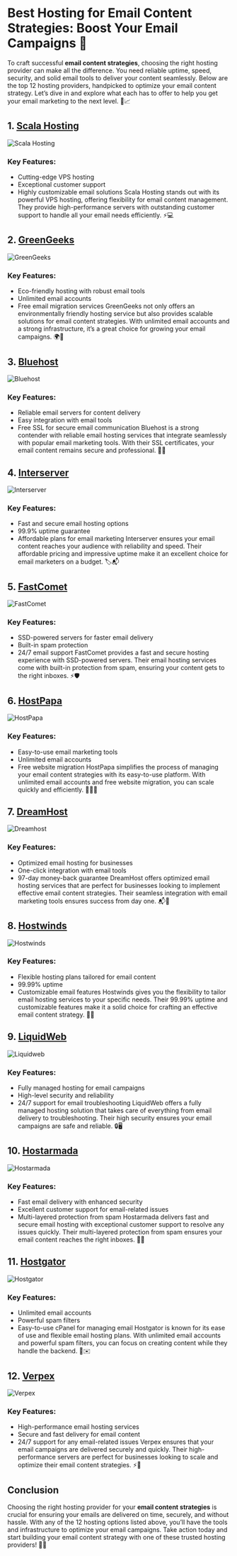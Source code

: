 # Best Hosting for Email Content Strategies: Boost Your Email Campaigns 🚀

To craft successful **email content strategies**, choosing the right hosting provider can make all the difference. You need reliable uptime, speed, security, and solid email tools to deliver your content seamlessly. Below are the top 12 hosting providers, handpicked to optimize your email content strategy. Let’s dive in and explore what each has to offer to help you get your email marketing to the next level. 📧📈

## 1. [Scala Hosting](https://snipitx.com/scala-jy)
![Scala Hosting](https://i.imgur.com/uJ5JIK3.png "Scala Web Hosting")
### Key Features:
- Cutting-edge VPS hosting
- Exceptional customer support
- Highly customizable email solutions
Scala Hosting stands out with its powerful VPS hosting, offering flexibility for email content management. They provide high-performance servers with outstanding customer support to handle all your email needs efficiently. ⚡💻

## 2. [GreenGeeks](https://snipitx.com/greengeeks-jy)
![GreenGeeks](https://i.imgur.com/eEwuntu.jpg "GreenGeeks Hosting")
### Key Features:
- Eco-friendly hosting with robust email tools
- Unlimited email accounts
- Free email migration services
GreenGeeks not only offers an environmentally friendly hosting service but also provides scalable solutions for email content strategies. With unlimited email accounts and a strong infrastructure, it’s a great choice for growing your email campaigns. 🌍📩

## 3. [Bluehost](https://snipitx.com/bluehost-jy)
![Bluehost](https://i.imgur.com/PasFF9E.jpeg "Bluehost Hosting")
### Key Features:
- Reliable email servers for content delivery
- Easy integration with email tools
- Free SSL for secure email communication
Bluehost is a strong contender with reliable email hosting services that integrate seamlessly with popular email marketing tools. With their SSL certificates, your email content remains secure and professional. 🔐📧

## 4. [Interserver](https://snipitx.com/interserver-jy)
![Interserver](https://i.imgur.com/OM5dOEW.jpeg "Interserver Hosting")
### Key Features:
- Fast and secure email hosting options
- 99.9% uptime guarantee
- Affordable plans for email marketing
Interserver ensures your email content reaches your audience with reliability and speed. Their affordable pricing and impressive uptime make it an excellent choice for email marketers on a budget. 🏷️📬

## 5. [FastComet](https://snipitx.com/fastcomet-jy)
![FastComet](https://i.imgur.com/7qgXuWp.png "FastComet Hosting")
### Key Features:
- SSD-powered servers for faster email delivery
- Built-in spam protection
- 24/7 email support
FastComet provides a fast and secure hosting experience with SSD-powered servers. Their email hosting services come with built-in protection from spam, ensuring your content gets to the right inboxes. ⚡🛡️

## 6. [HostPapa](https://snipitx.com/hostpapa-jy)
![HostPapa](https://i.imgur.com/ouDTkvl.jpeg "HostPapa Hosting")
### Key Features:
- Easy-to-use email marketing tools
- Unlimited email accounts
- Free website migration
HostPapa simplifies the process of managing your email content strategies with its easy-to-use platform. With unlimited email accounts and free website migration, you can scale quickly and efficiently. 🏃‍♂️📧

## 7. [DreamHost](https://snipitx.com/dreamhost-jy)
![Dreamhost](https://i.imgur.com/rXIg8ip.jpeg "Dreamhost Hosting")
### Key Features:
- Optimized email hosting for businesses
- One-click integration with email tools
- 97-day money-back guarantee
DreamHost offers optimized email hosting services that are perfect for businesses looking to implement effective email content strategies. Their seamless integration with email marketing tools ensures success from day one. 📬🔧

## 8. [Hostwinds](https://snipitx.com/hostwinds-jy)
![Hostwinds](https://i.imgur.com/53aSNXx.jpeg "Hostwinds Hosting")
### Key Features:
- Flexible hosting plans tailored for email content
- 99.99% uptime
- Customizable email features
Hostwinds gives you the flexibility to tailor email hosting services to your specific needs. Their 99.99% uptime and customizable features make it a solid choice for crafting an effective email content strategy. 🔧💬

## 9. [LiquidWeb](https://snipitx.com/liquidweb-jy)
![Liquidweb](https://i.imgur.com/4IvT9SC.jpeg "Liquidweb Hosting")
### Key Features:
- Fully managed hosting for email campaigns
- High-level security and reliability
- 24/7 support for email troubleshooting
LiquidWeb offers a fully managed hosting solution that takes care of everything from email delivery to troubleshooting. Their high security ensures your email campaigns are safe and reliable. 🔒🖥️

## 10. [Hostarmada](https://snipitx.com/hostarmada-jy)
![Hostarmada](https://i.imgur.com/KFbdf3o.jpeg "Hostarmada Hosting")
### Key Features:
- Fast email delivery with enhanced security
- Excellent customer support for email-related issues
- Multi-layered protection from spam
Hostarmada delivers fast and secure email hosting with exceptional customer support to resolve any issues quickly. Their multi-layered protection from spam ensures your email content reaches the right inboxes. 🚀🔐

## 11. [Hostgator](https://snipitx.com/hostgator-jy)
![Hostgator](https://i.imgur.com/BcVkH57.jpeg "Hostgator Hosting")
### Key Features:
- Unlimited email accounts
- Powerful spam filters
- Easy-to-use cPanel for managing email
Hostgator is known for its ease of use and flexible email hosting plans. With unlimited email accounts and powerful spam filters, you can focus on creating content while they handle the backend. 🧰✉️

## 12. [Verpex](https://snipitx.com/verpex-jy)
![Verpex](https://i.imgur.com/6x5LhiS.jpeg "Verpex Hosting")
### Key Features:
- High-performance email hosting services
- Secure and fast delivery for email content
- 24/7 support for any email-related issues
Verpex ensures that your email campaigns are delivered securely and quickly. Their high-performance servers are perfect for businesses looking to scale and optimize their email content strategies. ⚡📩

## Conclusion
Choosing the right hosting provider for your **email content strategies** is crucial for ensuring your emails are delivered on time, securely, and without hassle. With any of the 12 hosting options listed above, you’ll have the tools and infrastructure to optimize your email campaigns. Take action today and start building your email content strategy with one of these trusted hosting providers! 💼✨


